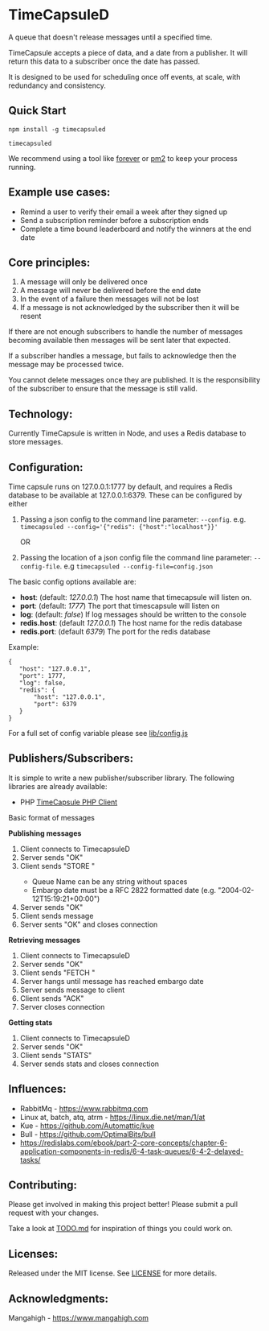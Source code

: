 TimeCapsuleD
============

A queue that doesn't release messages until a specified time.

TimeCapsule accepts a piece of data, and a date from a publisher. It will return this data to a subscriber once the date has passed.

It is designed to be used for scheduling once off events, at scale, with redundancy and consistency.

Quick Start
-----------

```npm install -g timecapsuled```

```timecapsuled```

We recommend using a tool like [forever](https://www.npmjs.com/package/forever) or [pm2](https://www.npmjs.com/package/pm2) to keep your process running. 

Example use cases:
------------------

- Remind a user to verify their email a week after they signed up
- Send a subscription reminder before a subscription ends
- Complete a time bound leaderboard and notify the winners at the end date

Core principles:
----------------

1. A message will only be delivered once
2. A message will never be delivered before the end date
3. In the event of a failure then messages will not be lost
4. If a message is not acknowledged by the subscriber then it will be resent

If there are not enough subscribers to handle the number of messages becoming available then messages will be sent later that expected.

If a subscriber handles a message, but fails to acknowledge then the message may be processed twice.

You cannot delete messages once they are published. It is the responsibility of the subscriber to ensure that the message is still valid.

Technology:
-----------

Currently TimeCapsule is written in Node, and uses a Redis database to store messages.

Configuration:
--------------

Time capsule runs on 127.0.0.1:1777 by default, and requires a Redis database to be available at 127.0.0.1:6379. These can be configured by either

1. Passing a json config to the command line parameter: ```--config```.
    e.g. ```timecapsuled --config='{"redis": {"host":"localhost"}}'```
    
    OR 
    
2. Passing the location of a json config file the command line parameter: ```--config-file```.
    e.g ```timecapsuled --config-file=config.json```
    
The basic config options available are:
- __host__: (default: *127.0.0.1*) The host name that timecapsule will listen on. 
- __port__: (default: *1777*) The port that timescapsule will listen on
- __log__: (default: *false*) If log messages should be written to the console
- __redis.host__: (default *127.0.0.1*) The host name for the redis database
- __redis.port__: (default *6379*) The port for the redis database
 
 Example:
 ```
 {
    "host": "127.0.0.1",
    "port": 1777,
    "log": false,
    "redis": {
        "host": "127.0.0.1",
        "port": 6379
    }
 }
 ```
 
 For a full set of config variable please see [lib/config.js]()

Publishers/Subscribers:
-----------------------

It is simple to write a new publisher/subscriber library. The following libraries are already available:

- PHP [TimeCapsule PHP Client](https://github.com/Mangahigh/TimeCapsule-PHP-Client)

Basic format of messages

__Publishing messages__
1. Client connects to TimecapsuleD
2. Server sends "OK"
3. Client sends "STORE <Queue Name> <Embargo Date>"
    - Queue Name can be any string without spaces
    - Embargo date must be a RFC 2822 formatted date (e.g. "2004-02-12T15:19:21+00:00")
4. Server sends "OK"
5. Client sends message
6. Server sents "OK" and closes connection

__Retrieving messages__
1. Client connects to TimecapsuleD
2. Server sends "OK"
3. Client sends "FETCH <Queue Name>"
4. Server hangs until message has reached embargo date
5. Server sends message to client
6. Client sends "ACK"
7. Server closes connection

__Getting stats__
1. Client connects to TimecapsuleD
2. Server sends "OK"
3. Client sends "STATS"
4. Server sends stats and closes connection


Influences:
-----------

- RabbitMq - https://www.rabbitmq.com
- Linux at, batch, atq, atrm - https://linux.die.net/man/1/at
- Kue - https://github.com/Automattic/kue
- Bull - https://github.com/OptimalBits/bull
- https://redislabs.com/ebook/part-2-core-concepts/chapter-6-application-components-in-redis/6-4-task-queues/6-4-2-delayed-tasks/

Contributing:
-------------

Please get involved in making this project better! Please submit a pull request with your changes. 

Take a look at [TODO.md]() for inspiration of things you could work on.

Licenses:
---------

Released under the MIT license. See [LICENSE]() for more details.

Acknowledgments:
----------------

Mangahigh - https://www.mangahigh.com

